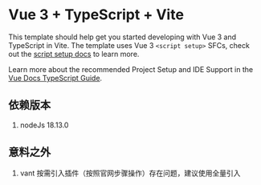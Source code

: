 # Vue 3 + TypeScript + Vite

This template should help get you started developing with Vue 3 and TypeScript in Vite. The template uses Vue 3 `<script setup>` SFCs, check out the [script setup docs](https://v3.vuejs.org/api/sfc-script-setup.html#sfc-script-setup) to learn more.

Learn more about the recommended Project Setup and IDE Support in the [Vue Docs TypeScript Guide](https://vuejs.org/guide/typescript/overview.html#project-setup).

## 依赖版本
1. nodeJs 18.13.0



## 意料之外
1. vant 按需引入插件（按照官网步骤操作）存在问题，建议使用全量引入
